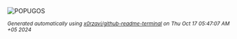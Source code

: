 <div align="justify">
<picture>
    <source media="(prefers-color-scheme: dark)" srcset="https://i.ibb.co/v4PzLHb/output-gif.gif">
    <source media="(prefers-color-scheme: light)" srcset="https://i.ibb.co/v4PzLHb/output-gif.gif">
    <img alt="POPUGOS" src="https://i.ibb.co/v4PzLHb/output-gif.gif">
</picture>

<sub><i>Generated automatically using [x0rzavi/github-readme-terminal](https://github.com/x0rzavi/github-readme-terminal) on Thu Oct 17 05:47:07 AM +05 2024</i></sub>
</div>